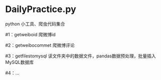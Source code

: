 # DailyPractice.py

python 小工具、爬虫代码集合


#1：getweiboid    爬微博id

#2：getweibocommet 爬微博评论

#3：getfilestomysql 读文件夹中的数据文件，pandas数据预处理，批量插入MySQL数据库

#4：...
